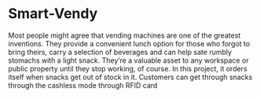 # Smart-Vendy
Most people might agree that vending machines are one of the greatest inventions. They provide a convenient lunch option for those who forgot to bring theirs, carry a selection of beverages and can help sate rumbly stomachs with a light snack. They’re a valuable asset to any workspace or public property until they stop working, of course. In this project, it orders itself when snacks get out of stock in it. Customers can get through snacks through the cashless mode through RFID card
